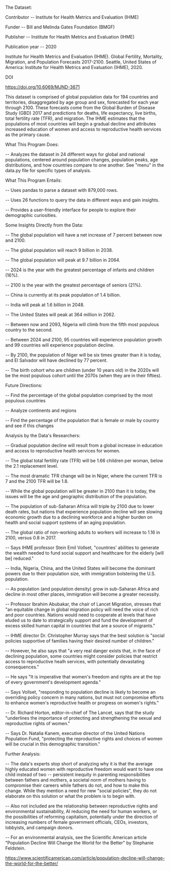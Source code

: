 The Dataset:


Contributor -- Institute for Health Metrics and Evaluation (IHME)

Funder -- Bill and Melinda Gates Foundation (BMGF)

Publisher -- Institute for Health Metrics and Evaluation (IHME)

Publication year -- 2020


Institute for Health Metrics and Evaluation (IHME). Global Fertility, Mortality, Migration, and Population Forecasts 2017-2100. Seattle, United States of America: Institute for Health 
Metrics and Evaluation (IHME), 2020.


DOI 

https://doi.org/10.6069/MJND-3671


This dataset is comprised of global population data for 194 countries and territories, disaggregated by age group and sex, forecasted for each year through 2100. These forecasts come from the Global Burden of Disease Study (GBD) 2017 and predictions for deaths, life expectancy, live births, total fertility rate (TFR), and migration. The IHME estimates that the populations of most countries will begin a gradual decline and attributes increased education of women and access to reproductive health services as the primary cause. 


What This Program Does:

-- Analyzes the dataset in 24 different ways for global and national populations, centered around population changes, population peaks, age distributions, and how countries compare to 
one another. See "menu" in the data.py file for specific types of analysis. 



What This Program Entails: 

-- Uses pandas to parse a dataset with 879,000 rows.

-- Uses 26 functions to query the data in different ways and gain insights.

-- Provides a user-friendly interface for people to explore their demographic curiosities. 




Some Insights Directly from the Data:

-- The global population will have a net increase of 7 percent between now and 2100.

-- The global population will reach 9 billion in 2038. 

-- The global population will peak at 9.7 billion in 2064. 

-- 2024 is the year with the greatest percentage of infants and children (16%).

-- 2100 is the year with the greatest percentage of seniors (21%). 

-- China is currently at its peak population of 1.4 billion.

-- India will peak at 1.6 billion in 2048. 

-- The United States will peak at 364 million in 2062. 

-- Between now and 2093, Nigeria will climb from the fifth most populous country to the second. 

-- Between 2024 and 2100, 95 countries will experience population growth and 99 countries will experience population decline. 

-- By 2100, the population of Niger will be six times greater than it is today, and El Salvador will have declined by 77 percent. 

-- The birth cohort who are children (under 10 years old) in the 2020s will be the most populous cohort until the 2070s (when they are in their fifties). 




Future Directions:

-- Find the percentage of the global population comprised by the most populous countries

-- Analyze continents and regions

-- Find the percentage of the population that is female or male by country and see if this changes




Analysis by the Data's Researchers: 

-- Gradual population decline will result from a global increase in education and access to reproductive health services for women.

-- The global total fertility rate (TFR) will be 1.66 children per woman, below the 2.1 replacement level. 

-- The most dramatic TFR change will be in Niger, where the current TFR is 7 and the 2100 TFR will be 1.8. 

-- While the global population will be greater in 2100 than it is today, the issues will be the age and geographic distribution of the population. 

-- The population of sub-Saharan Africa will triple by 2100 due to lower death rates, but nations that experience population decline will see slowing economic growth due to a declining workforce and a higher burden on health and social support systems of an aging population.

-- The global ratio of non-working adults to workers will increase to 1.16 in 2100, versus 0.8 in 2017.

-- Says IHME professor Stein Emil Vollset, "countries' abilities to generate the wealth needed to fund social support and healthcare for the elderly [will be] reduced." 

-- India, Nigeria, China, and the United States will become the dominant powers due to their population size, with immigration bolstering the U.S. population.

-- As population (and population density) grow in sub-Saharan Africa and decline in most other places, immigration will become a greater necessity. 

-- Professor Ibrahim Abubakar, the chair of Lancet Migration, stresses that "an equitable change in global migration policy will need the voice of rich and poor countries. Nations would need to cooperate at levels that have eluded us to date to strategically support and fund the development of excess skilled human capital in countries that are a source of migrants."

-- IHME director Dr. Christopher Murray says that the best solution is "social policies supportive of families having their desired number of children." 

-- However, he also says that "a very real danger exists that, in the face of declining population, some countries might consider policies that restrict access to reproductive healh 
services, with potentially devastating consequences." 

-- He says "It is imperative that women's freedom and rights are at the top of every government's development agenda." 

-- Says Vollset, "responding to population decline is likely to become an overriding policy concern in many nations, but must not compromise efforts to enhance women's reproductive health or progress on women's rights."

-- Dr. Richard Horton, editor-in-chief of The Lancet, says that the study "underlines the importance of protecting and strengthening the sexual and reproductive rights of women."

-- Says Dr. Natalia Kanem, executive director of the United Nations Population Fund, "protecting the reproductive rights and choices of women will be crucial in this demographic
transition." 




Further Analysis:

-- The data's experts stop short of analyzing why it is that the average highly educated women with reproductive freedom would want to have one child instead of two -- persistent inequity in parenting responsibilities between fathers and mothers, a societal norm of mothers having to compromise their careers while fathers do not, and how to make this change. While they mention a need for new "social policies", they do not elaborate on this solution or what the problem is to begin with. 

-- Also not included are the relationship between reproductive rights and environmental sustainability, AI reducing the need for human workers, or the possibilities of reforming 
capitalism, potentially under the direction of increasing numbers of female government officials, CEOs, investors, lobbyists, and campaign donors.

-- For an environmental analysis, see the Scientific American article "Population Decline Will Change the World for the Better" by Stephanie Feldstein.

https://www.scientificamerican.com/article/population-decline-will-change-the-world-for-the-better/
